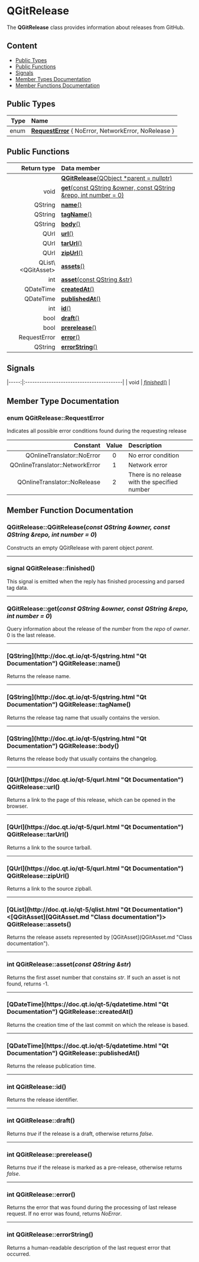 # QGitRelease

The **QGitRelease** class provides information about releases from GitHub.

## Content

- [Public Types](#public-types)
- [Public Functions](#public-functions)
- [Signals](#signals)
- [Member Types Documentation](#member-types-documentation)
- [Member Functions Documentation](#member-functions-documentation)

## Public Types

| Type | Name                                                                    |
| ---: | :---------------------------------------------------------------------- |
| enum | [**RequestError**](#request-error) { NoError, NetworkError, NoRelease } |

## Public Functions

|           Return type | Data member                                                                |
| --------------------: | :------------------------------------------------------------------------- |
|                       | [**QGitRelease**(QObject \*parent = nullptr)](#constructor)                |
|                  void | [**get**(const QString &owner, const QString &repo, int number = 0)](#get) |
|               QString | [**name**()](#name)                                                        |
|               QString | [**tagName**()](#tag-name)                                                 |
|               QString | [**body**()](#body)                                                        |
|                  QUrl | [**url**()](#url)                                                          |
|                  QUrl | [**tarUrl**()](#tar-url)                                                   |
|                  QUrl | [**zipUrl**()](#zip-url)                                                   |
| QList\\&lt;QGitAsset> | [**assets**()](#assets)                                                    |
|                   int | [**asset**(const QString &str)](#asset)                                    |
|             QDateTime | [**createdAt**()](#created-at)                                             |
|             QDateTime | [**publishedAt**()](#published-at)                                         |
|                   int | [**id**()](#id)                                                            |
|                  bool | [**draft**()](#draft)                                                      |
|                  bool | [**prerelease**()](#prerelease)                                            |
|          RequestError | [**error**()](#error)                                                      |
|               QString | [**errorString**()](#error-string)                                         |

## Signals

|-----:|:-----------------------------------------|
| void | [_finished_()](#finished) |

## Member Type Documentation

### <a id='request-error'/> enum QGitRelease::RequestError

Indicates all possible error conditions found during the requesting release

|                        Constant | Value | Description                                   |
| ------------------------------: | :---: | :-------------------------------------------- |
|      QOnlineTranslator::NoError |   0   | No error condition                            |
| QOnlineTranslator::NetworkError |   1   | Network error                                 |
|    QOnlineTranslator::NoRelease |   2   | There is no release with the specified number |

## Member Function Documentation

### <a id='constructor'/> QGitRelease::QGitRelease(_const QString &owner, const QString &repo, int number = 0_)

Constructs an empty QGitRelease with parent object _parent_.

---

### <a id='finished'/> signal QGitRelease::finished()

This signal is emitted when the reply has finished processing and parsed tag data.

---

### <a id='get'/> QGitRelease::get(_const QString &owner, const QString &repo, int number = 0_)

Query information about the release of the _number_ from the _repo_ of _owner_. 0 is the last release.

---

### <a id='name'/> \[QString](http&#x3A;//doc.qt.io/qt-5/qstring.html "Qt Documentation") QGitRelease::name()

Returns the release name.

---

### <a id='tag-name'/> \[QString](http&#x3A;//doc.qt.io/qt-5/qstring.html "Qt Documentation") QGitRelease::tagName()

Returns the release tag name that usually contains the version.

---

### <a id='body'/> \[QString](http&#x3A;//doc.qt.io/qt-5/qstring.html "Qt Documentation") QGitRelease::body()

Returns the release body that usually contains the changelog.

---

### <a id='url'/> \[QUrl](https&#x3A;//doc.qt.io/qt-5/qurl.html "Qt Documentation") QGitRelease::url()

Returns a link to the page of this release, which can be opened in the browser.

---

### <a id='tar-url'/> \[QUrl](https&#x3A;//doc.qt.io/qt-5/qurl.html "Qt Documentation") QGitRelease::tarUrl()

Returns a link to the source tarball.

---

### <a id='zip-url'/> \[QUrl](https&#x3A;//doc.qt.io/qt-5/qurl.html "Qt Documentation") QGitRelease::zipUrl()

Returns a link to the source zipball.

---

### <a id='assets'/> \[QList](http&#x3A;//doc.qt.io/qt-5/qlist.html "Qt Documentation")&lt;\[QGitAsset](QGitAsset.md "Class documentation")> QGitRelease::assets()

Returns the release assets represented by \[QGitAsset](QGitAsset.md "Class documentation").

---

### <a id='asset'/> int QGitRelease::asset(_const QString &str_)

Returns the first asset number that constains _str_. If such an asset is not found, returns -1.

---

### <a id='created-at'/> \[QDateTime](https&#x3A;//doc.qt.io/qt-5/qdatetime.html "Qt Documentation") QGitRelease::createdAt()

Returns the creation time of the last commit on which the release is based.

---

### <a id='published-at'/> \[QDateTime](https&#x3A;//doc.qt.io/qt-5/qdatetime.html "Qt Documentation") QGitRelease::publishedAt()

Returns the release publication time.

---

### <a id='id'/> int QGitRelease::id()

Returns the release identifier.

---

### <a id='draft'/> int QGitRelease::draft()

Returns _true_ if the release is a draft, otherwise returns _false_.

---

### <a id='prerelease'/> int QGitRelease::prerelease()

Returns _true_ if the release is marked as a pre-release, otherwise returns _false_.

---

### <a id='error'/> int QGitRelease::error()

Returns the error that was found during the processing of last release request. If no error was found, returns _NoError_.

---

### <a id='error-string'/> int QGitRelease::errorString()

Returns a human-readable description of the last request error that occurred.
